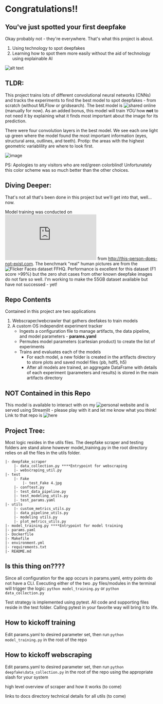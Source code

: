 # Congratulations!!
## You've just spotted your first deepfake
Okay probably not - they're everywhere. That's what this project is about. 
1. Using technology to spot deepfakes 
2. Learning how to spot them more easily without the aid of technology using explainable AI



![alt text](https://i.insider.com/5c6d85ca2628986f7f3a5d02?width=1000)


## TLDR: 
This project trains lots of different convolutional neural networks (CNNs) and tracks the experiments to find the best model to spot deepfakes - from scratch (without MLFlow or gridsearch). The best model is ![shared online](https://donovinemerson.com/?p=273) (manually for now). As an added bonus, this model will train *YOU* how **not** to not need it by explaining what it finds most important about the image for its prediction. 

There were four convolution layers in the best model. We see each one light up green where the model found the most important information (eyes, structural area, outlines, and teeth). Protip: the areas with the highest geometric variablility are where to look first.

![image](https://user-images.githubusercontent.com/87036676/216816048-caa696c7-1128-4d86-8a95-82f0bc1d2a01.png)

PS: Apologies to any visitors who are red/green colorblind! Unfortunately this color scheme was so much better than the other choices. 


## Diving Deeper:
That's not all that's been done in this project but we'll get into that, well... now.

Model training was conducted on ![StyleGAN generated images](https://arxiv.org/pdf/1812.04948.pdf) from http://this-person-does-not-exist.com. The benchmark "real" human pictures are from the ![Flicker Faces dataset FFHQ](https://github.com/NVlabs/ffhq-dataset). 
Performance is excellent for this dataset (F1 score >99%) but the zero shot cases from other known deepfake images do not fare so well. I'm working to make the 55GB dataset available but have not successed - yet!

## Repo Contents
Contained in this project are two applications 
1. Webscraper/webcrawler that gathers deefakes to train models
2. A custom OS independint experiment tracker
    - Ingests a configuration file to manage artifacts, the data pipeline, and model parameters - **params.yaml**
    - Permutes model parameters (cartesian product) to create the list of experiments
    - Trains and evaluates each of the models
        -  For each model, a new folder is created in the artifacts directory to store plots and saved model files (pb, hdf5, h5)
        -  After all models are trained, an aggregate DataFrame with details of each experiment (parameters and results) is stored in the main artifacts directory
    

## NOT Contained in this Repo
This model is available to interact with on my ![personal website](https://donovinemerson.com/?p=273) and is served using Streamlit - please play with it and let me know what you think! Link to that repo is ![here](https://github.com/doemerson123/fake-detector-api)


## Project Tree:

Most logic resides in the utils files. The deepfake scraper and testing folders are stand alone however model_training.py in the root directory relies on all the files in the utils folder. 

    |- deepfake_scraper
        |- data_collection.py ****Entrypoint for webscraping
        |- webscraping_util.py
    |- test
        |- Fake
            |- test_Fake 4.jpg
        |- conftest.py
        |- test_data_pipeline.py
        |- test_modeling_utils.py
        |- test_params.yaml
    |- utils
        |- custom_metrics_utils.py
        |- data_pipeline_utils.py
        |- modeling utils.py
        |- plot_metrics_utils.py
    |- model_training.py ****Entrypoint for model training
    |- params.yaml
    |- Dockerfile
    |- Makefile
    |- environment.yml
    |- requirements.txt
    |- README.md


## Is this thing on????
Since all configuration for the app occurs in params.yaml, entry points do not have a CLI. Executing either of the two .py files/modules in the terminal will trigger the logic: `python model_training.py` or `python data_collection.py` 

Test strategy is implemented using pytest. All code and supporting files reside in the test folder. Calling pytest in your favorite way will bring it to life.



## How to kickoff training
Edit params.yaml to desired parameter set, then run ```python model_training.py``` in the root of the repo

## How to kickoff webscraping
Edit params.yaml to desired parameter set, then run ```python deepfake\data_collection.py``` in the root of the repo using the appropriate slash for your system

high level overview of scraper and how it works (to come)

links to docs directory technical details for all utils (to come)


```
